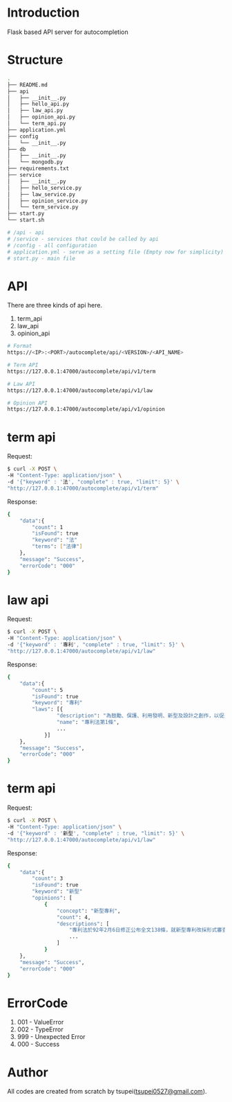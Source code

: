 # Introduction

Flask based API server for autocompletion

# Structure

```bash
.
├── README.md
├── api
│   ├── __init__.py
│   ├── hello_api.py
│   ├── law_api.py
│   ├── opinion_api.py
│   └── term_api.py
├── application.yml
├── config
│   └── __init__.py
├── db
│   ├── __init__.py
│   └── mongodb.py
├── requirements.txt
├── service
│   ├── __init__.py
│   ├── hello_service.py
│   ├── law_service.py
│   ├── opinion_service.py
│   └── term_service.py
├── start.py
└── start.sh

# /api - api 
# /service - services that could be called by api
# /config - all configuration
# application.yml - serve as a setting file (Empty now for simplicity)
# start.py - main file
```

# API

There are three kinds of api here.

1. term_api
2. law_api
3. opinion_api

```bash
# Format
https://<IP>:<PORT>/autocomplete/api/<VERSION>/<API_NAME>

# Term API
https://127.0.0.1:47000/autocomplete/api/v1/term

# Law API
https://127.0.0.1:47000/autocomplete/api/v1/law

# Opinion API
https://127.0.0.1:47000/autocomplete/api/v1/opinion

```

# term api

Request:

```bash
$ curl -X POST \
-H "Content-Type: application/json" \
-d '{"keyword" : '法', "complete" : true, "limit": 5}' \
"http://127.0.0.1:47000/autocomplete/api/v1/term"

```

Response:

```bash
{
    "data":{
        "count": 1
        "isFound": true
        "keyword": "法"
        "terms": ["法律"]
    },
    "message": "Success",
    "errorCode": "000"
}
```

# law api

Request:

```bash
$ curl -X POST \
-H "Content-Type: application/json" \
-d '{"keyword" : '專利', "complete" : true, "limit": 5}' \
"http://127.0.0.1:47000/autocomplete/api/v1/law"

```

Response:

```bash
{
    "data":{
        "count": 5
        "isFound": true
        "keyword": "專利"
        "laws": [{
                "description": "為鼓勵、保護、利用發明、新型及設計之創作，以促進產業發展，特制定本法。",
                "name": "專利法第1條",
                ...
            }]
    },
    "message": "Success",
    "errorCode": "000"
}
```

# term api

Request:

```bash
$ curl -X POST \
-H "Content-Type: application/json" \
-d '{"keyword" : '新型', "complete" : true, "limit": 5}' \
"http://127.0.0.1:47000/autocomplete/api/v1/law"

```

Response:

```bash
{
    "data":{
        "count": 3
        "isFound": true
        "keyword": "新型"
        "opinions": [
            {
                "concept": "新型專利",
                "count": 4,
                "descriptions": [
                    "專利法於92年2月6日修正公布全文138條，就新型專利改採形式審查，對新型專利申請案僅為形式要件之審查，而不進行前案檢索及實體要件之判斷（如產業利用性、新穎性、進步性等）。惟考量僅經形式審查所取得之新型專利權，其權利內容具有不安定性及不確定性，為免新型專利權人不當權利行使，有害於第三人之技術利用及研發，特於第103條至第105條增訂「新型專利技術報告」制度，促使新型專利權人妥適行使權利，且供公眾得以判斷新型專利是否符合實體要件，而具有公眾審查之功能。準此，新型專利技術報告僅為申請人判斷該新型專利權是否合於專利實體要件之參考，以及新型專利權人行使權利之佐證，非謂專利權人於新型專利公告後即應申請新型專利技術報告始能維護其專利權(智慧財產法院100年度民專上字第53號判決)",
                    ...
                ]
            }
    },
    "message": "Success",
    "errorCode": "000"
}
```

# ErrorCode

1. 001 - ValueError
2. 002 - TypeError
3. 999 - Unexpected Error
4. 000 - Success

# Author

All codes are created from scratch by tsupei(tsupei0527@gmail.com). 





